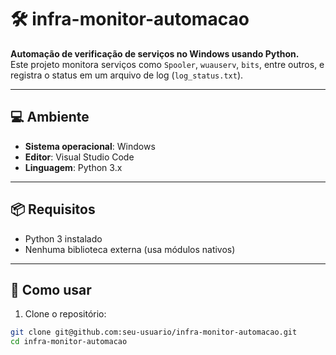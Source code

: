 ﻿# 🛠️ infra-monitor-automacao

**Automação de verificação de serviços no Windows usando Python.**  
Este projeto monitora serviços como `Spooler`, `wuauserv`, `bits`, entre outros, e registra o status em um arquivo de log (`log_status.txt`).

---

## 💻 Ambiente

- **Sistema operacional**: Windows
- **Editor**: Visual Studio Code
- **Linguagem**: Python 3.x

---

## 📦 Requisitos

- Python 3 instalado
- Nenhuma biblioteca externa (usa módulos nativos)

---

## 🚀 Como usar

1. Clone o repositório:

```bash
git clone git@github.com:seu-usuario/infra-monitor-automacao.git
cd infra-monitor-automacao
